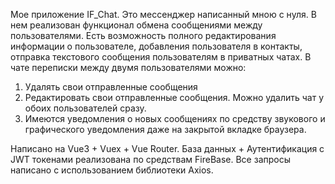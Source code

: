 Мое приложение IF_Chat. Это мессенджер написанный мною с нуля.
В нем реализован функционал обмена сообщениями между пользователями.
Есть возможность полного редактирования информации о пользователе, добавления пользователя в контакты, отправка текстового сообщения пользователям в приватных чатах.
В чате переписки между двумя пользователями можно:
1) Удалять свои отправленные сообщения
2) Редактировать свои отправленные сообщения. Можно удалить чат у обоих пользователей сразу.
3) Имеются уведомления о новых сообщениях по средству звукового и графического уведомления даже на закрытой вкладке браузера.

Написано на Vue3 + Vuex + Vue Router. 
База данных + Аутентификация с JWT токенами реализована по средствам FireBase. Все запросы написано с использованием библиотеки Axios.
